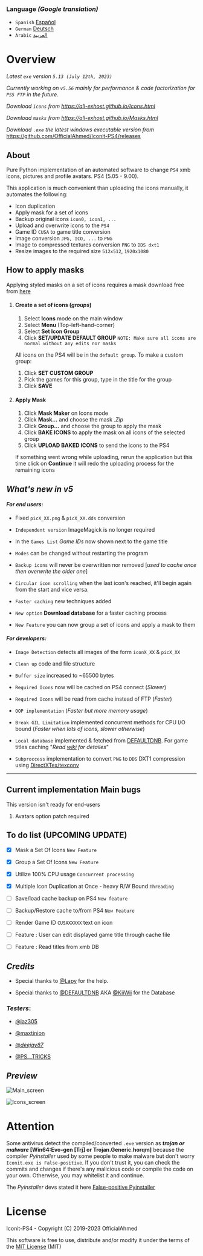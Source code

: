 ### Language _(Google translation)_

* `Spanish` [Español](https://translate.google.com/translate?sl=en&tl=es&u=https://github.com/OfficialAhmed/Iconit-PS4/blob/master/README.md) 
*  `German` [Deutsch](https://translate.google.com/translate?sl=en&tl=de&u=https://github.com/OfficialAhmed/Iconit-PS4/blob/master/README.md)
* `Arabic` [العربية](https://translate.google.com/translate?sl=en&tl=ar&u=https://github.com/OfficialAhmed/Iconit-PS4/blob/master/README.md)
  
# Overview

_Latest `exe` version `5.13 (July 12th, 2023)`_

_Currently working on `v5.56` mainly for performance & code factorization for `PS5 FTP` in the future_.

*Download `icons` from <https://all-exhost.github.io/Icons.html>*

*Download `masks` from <https://all-exhost.github.io/Masks.html>*  

*Download `.exe` the latest windows executable version from* <https://github.com/OfficialAhmed/Iconit-PS4/releases>

## About

Pure Python implementation of an automated software to change `PS4` xmb icons, pictures and profile avatars. PS4 (5.05 - 9.00).

 
This application is much convenient than uploading the icons manually, it automates the following: 

* Icon duplication
* Apply mask for a set of icons
* Backup original icons `icon0, icon1, ...`
* Upload and overwrite icons to the `PS4`
* Game ID `CUSA` to game title conversion
* Image conversion `JPG, ICO, ...` to `PNG`
* Image to compressed textures conversion `PNG` to `DDS dxt1`
* Resize images to the required size `512x512`, `1920x1080`

## How to apply masks

 Applying styled masks on a set of icons requires a mask download free from [here](https://all-exhost.github.io/Masks.html)

 1. #### Create a set of icons (*groups*)

	 1. Select **Icons** mode on the main window
	 2. Select **Menu** (Top-left-hand-corner)
	 3. Select **Set Icon Group**
	 4. Click **SET/UPDATE DEFAULT GROUP** `NOTE: Make sure all icons are normal without any edits nor masks`
	 
	 All icons on the PS4 will be in the `default group`. To make a custom group:
	 
	 1. Click **SET CUSTOM GROUP**
	 2. Pick the games for this group, type in the title for the group
	 3. Click **SAVE**
	 

 2. #### Apply Mask

	 1. Click **Mask Maker** on Icons mode
	 2. Click **Mask...** and choose the mask *.Zip*
	 3. Click **Group...** and choose the group to apply the mask
	 4. Click **BAKE ICONS** to apply the mask on all icons of the selected group
	 5. Click **UPLOAD BAKED ICONS** to send the icons to the PS4

	If something went wrong while uploading, rerun the application but this time click on **Continue** it will redo the uploading process for the remaining icons
	
## *What's new in v5*

#### _For end users:_

* Fixed `picX_XX.png` & `picX_XX.dds` conversion
*  `Independent version` ImageMagick is no longer required
* In the `Games List`  _Game IDs_ now shown next to the game title
*  `Modes` can be changed without restarting the program
*  `Backup icons` will never be overwritten nor removed [_used to cache once then overwrite the older one_]

*  `Circular icon scrolling` when the last icon's reached, it'll begin again from the start and vice versa.

*  `Faster caching` new techniques added

*  `New option`  __Download database__ for a faster caching process

*  `New Feature` you can now group a set of icons and apply a mask to them

#### _For developers:_

*  `Image Detection` detects all images of the form `iconX_XX` & `picX_XX`

*  `Clean up` code and file structure

*  `Buffer size` increased to ~65500 bytes

*  `Required Icons` now will be cached on PS4 connect (_Slower_)

*  `Required Icons` will be read from cache instead of FTP (_Faster_)

*  `OOP implementation` (_Faster but more memory usage_)

*  `Break GIL Limitation` implemented concurrent methods for CPU I/O bound (_Faster when lots of icons, slower otherwise_)

*  `Local database` implemented & fetched from [DEFAULTDNB](https://github.com/DEFAULTDNB/DEFAULTDNB.github.io). For game titles caching "_Read [wiki](https://github.com/OfficialAhmed/Iconit-PS4/wiki/Performance) for detailes_"

*  `Subproccess` implementation to convert `PNG` to `DDS` DXT1 compression using [DirectXTex/texconv](https://github.com/Microsoft/DirectXTex/wiki/Texconv)

________________________________________

  

## Current implementation Main bugs

This version isn't ready for end-users

1. Avatars option patch required


## To do list (UPCOMING UPDATE)
  

* [x] Mask a Set Of Icons `New Feature`

* [x] Group a Set Of Icons `New Feature`

* [x] Utilize 100% CPU usage `Concurrent processing`

* [x] Multiple Icon Duplication at Once - heavy R/W Bound `Threading`

* [ ] Save/load cache backup on PS4 `New feature` 
  
* [ ] Backup/Restore cache to/from PS4 `New Feature`

* [ ] Render Game ID `CUSAXXXXX` text on icon

* [ ] Feature : User can edit displayed game title through cache file

* [ ] Feature : Read titles from xmb DB

  
## _Credits_

* Special thanks to [@Lapy](https://twitter.com/Lapy05575948) for the help.

* Special thanks to [@DEFAULTDNB](https://github.com/DEFAULTDNB) AKA [@KiiWii](https://twitter.com/DefaultDNB) for the Database
  

### _Testers_:

* [@laz305](https://twitter.com/laz305)

* [@maxtinion](https://twitter.com/maxtinion)

* [@_deejay87_](https://twitter.com/_deejay87_)

* [@PS__TRICKS](https://twitter.com/PS__TRICKS)

  

## _Preview_

![Main_screen](Interface/view/main_screen.jpg)

![Icons_screen](Interface/view/icons_screen.jpg)

  

# Attention

  
Some antivirus detect the compiled/converted `.exe` version as **_trojan or malware_ [Win64:Evo-gen [Trj] or Trojan.Generic.horqm]** because the compiler _Pyinstaller_ used by some people to make malware but don't worry `Iconit.exe is False-positive`. If you don't trust it, you can check the commits and changes if there's any malicious code or compile the code on your own. Otherwise, you may whitelist it and continue.

The _Pyinstaller_ devs stated it here [False-positive Pyinstaller](https://github.com/pyinstaller/pyinstaller/issues/6754)

  

# License

Iconit-PS4 - Copyright (C) 2019-2023 OfficialAhmed

This software is free to use, distribute and/or modify it under the terms of the [MIT License](LICENSE) (MIT)
